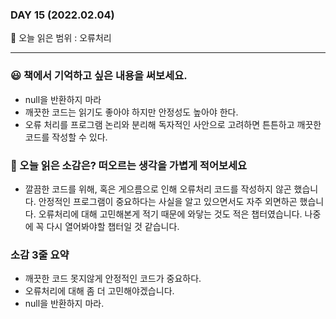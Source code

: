 ### DAY 15 (2022.02.04)

🔖 오늘 읽은 범위 : 오류처리

---

### 😃 책에서 기억하고 싶은 내용을 써보세요.

- null을 반환하지 마라
- 깨끗한 코드는 읽기도 좋아야 하지만 안정성도 높아야 한다.
- 오류 처리를 프로그램 논리와 분리해 독자적인 사안으로 고려하면 튼튼하고 깨끗한 코드를 작성할 수 있다.

### 🤔 오늘 읽은 소감은? 떠오르는 생각을 가볍게 적어보세요

- 깔끔한 코드를 위해, 혹은 게으름으로 인해 오류처리 코드를 작성하지 않곤 했습니다. 안정적인 프로그램이 중요하다는 사실을 알고 있으면서도 자주 외면하곤 했습니다. 오류처리에 대해 고민해본게 적기 때문에 와닿는 것도 적은 챕터였습니다. 나중에 꼭 다시 열어봐야할 챕터일 것 같습니다.

### 소감 3줄 요약

- 깨끗한 코드 못지않게 안정적인 코드가 중요하다.
- 오류처리에 대해 좀 더 고민해야겠습니다.
- null을 반환하지 마라.
